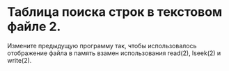 # Таблица поиска строк в текстовом файле 2.
Измените предыдущую программу так, чтобы использовалось отображение файла в память взамен использования read(2), lseek(2) и write(2).
